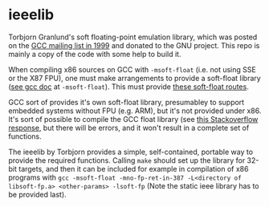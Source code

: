 # ieeelib
Torbjorn Granlund's soft floating-point emulation library, which was posted on the [GCC mailing list in 1999](https://gcc.gnu.org/ml/gcc/1999-07n/msg00553.html) and donated to the GNU project. This repo is mainly a copy of the code with some help to build it.

When compiling x86 sources on GCC with `-msoft-float` (i.e. not using SSE or the X87 FPU), one must make arrangements to provide a soft-float library ([see gcc doc](https://gcc.gnu.org/onlinedocs/gcc/x86-Options.html) at `-msoft-float`). This must provide [these soft-float routes](https://gcc.gnu.org/onlinedocs/gcc-4.0.4/gccint/Soft-float-library-routines.html).

GCC sort of provides it's own soft-float library, presumabley to support embedded systems without FPU (e.g. ARM), but it's not provided under x86. It's sort of possible to compile the GCC float library (see [this Stackoverflow response](https://stackoverflow.com/questions/1018638/using-software-floating-point-on-x86-linux/8227605#8227605), but there will be errors, and it won't result in a complete set of functions.

The ieeelib by Torbjorn provides a simple, self-contained, portable way to provide the required functions. Calling `make` should set up the library for 32-bit targets, and then it can be included for example in compilation of x86 programs with `gcc -msoft-float -mno-fp-ret-in-387 -L<directory of libsoft-fp.a> <other-params> -lsoft-fp` (Note the static ieee library has to be provided last).
